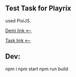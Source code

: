 ## Test Task for Playrix

used PixiJS.

[Demi link <--](https://dammned.github.io/test_task_for_playrix/)

[Task link <--](https://drive.google.com/file/d/17Dl4rjo0l2D83olU1yYjUTQuVUeVgrHW/view)

## Dev:
npm i
npm start
npm run build

